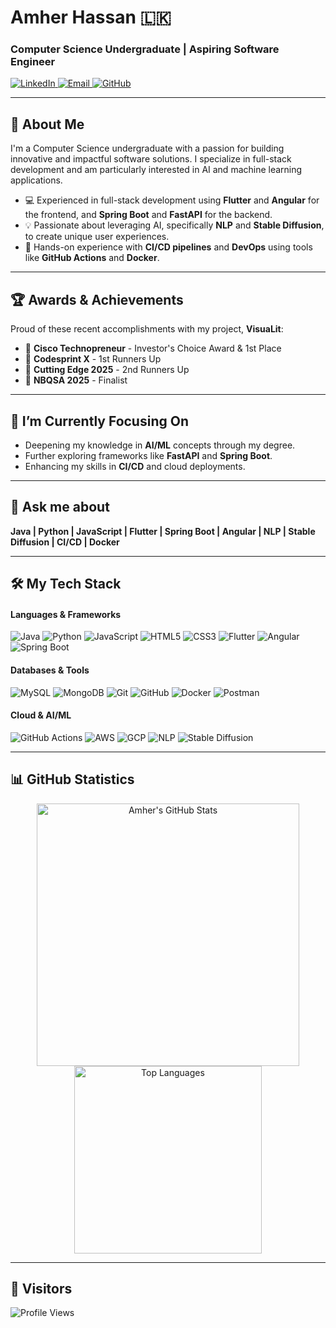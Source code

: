 # Amher Hassan 🇱🇰

### Computer Science Undergraduate | Aspiring Software Engineer

<p align="left">
  <a href="https://www.linkedin.com/in/amherhassan10652/" target="_blank">
    <img src="https://img.shields.io/badge/LinkedIn-Connect-blue?style=for-the-badge&logo=linkedin" alt="LinkedIn"/>
  </a>
  <a href="mailto:mohamher55@gmail.com">
    <img src="https://img.shields.io/badge/Email-Contact-red?style=for-the-badge&logo=gmail" alt="Email"/>
  </a>
  <a href="https://github.com/amherhassan" target="_blank">
    <img src="https://img.shields.io/badge/GitHub-Profile-black?style=for-the-badge&logo=github" alt="GitHub"/>
  </a>
</p>

---

## 👋 About Me

I'm a Computer Science undergraduate with a passion for building innovative and impactful software solutions. I specialize in full-stack development and am particularly interested in AI and machine learning applications.

- 💻 Experienced in full-stack development using **Flutter** and **Angular** for the frontend, and **Spring Boot** and **FastAPI** for the backend.
- 💡 Passionate about leveraging AI, specifically **NLP** and **Stable Diffusion**, to create unique user experiences.
- 🚀 Hands-on experience with **CI/CD pipelines** and **DevOps** using tools like **GitHub Actions** and **Docker**.

---

## 🏆 Awards & Achievements

Proud of these recent accomplishments with my project, **VisuaLit**:

- 🥇 **Cisco Technopreneur** - Investor's Choice Award & 1st Place
- 🥈 **Codesprint X** - 1st Runners Up
- 🥉 **Cutting Edge 2025** - 2nd Runners Up
- 🏅 **NBQSA 2025** - Finalist

---

## 🌱 I’m Currently Focusing On

- Deepening my knowledge in **AI/ML** concepts through my degree.
- Further exploring frameworks like **FastAPI** and **Spring Boot**.
- Enhancing my skills in **CI/CD** and cloud deployments.

---

## 💬 Ask me about

**Java | Python | JavaScript | Flutter | Spring Boot | Angular | NLP | Stable Diffusion | CI/CD | Docker**

---

## 🛠️ My Tech Stack

#### Languages & Frameworks
![Java](https://img.shields.io/badge/-Java-007396?style=flat-square&logo=java&logoColor=white)
![Python](https://img.shields.io/badge/-Python-3776AB?style=flat-square&logo=python&logoColor=white)
![JavaScript](https://img.shields.io/badge/-JavaScript-F7DF1E?style=flat-square&logo=javascript&logoColor=black)
![HTML5](https://img.shields.io/badge/-HTML5-E34F26?style=flat-square&logo=html5&logoColor=white)
![CSS3](https://img.shields.io/badge/-CSS3-1572B6?style=flat-square&logo=css3&logoColor=white)
![Flutter](https://img.shields.io/badge/-Flutter-02569B?style=flat-square&logo=flutter&logoColor=white)
![Angular](https://img.shields.io/badge/-Angular-DD0031?style=flat-square&logo=angular&logoColor=white)
![Spring Boot](https://img.shields.io/badge/-Spring%20Boot-6DB33F?style=flat-square&logo=springboot&logoColor=white)

#### Databases & Tools
![MySQL](https://img.shields.io/badge/-MySQL-4479A1?style=flat-square&logo=mysql&logoColor=white)
![MongoDB](https://img.shields.io/badge/-MongoDB-47A248?style=flat-square&logo=mongodb&logoColor=white)
![Git](https://img.shields.io/badge/-Git-F05032?style=flat-square&logo=git&logoColor=white)
![GitHub](https://img.shields.io/badge/-GitHub-181717?style=flat-square&logo=github&logoColor=white)
![Docker](https://img.shields.io/badge/-Docker-2496ED?style=flat-square&logo=docker&logoColor=white)
![Postman](https://img.shields.io/badge/-Postman-FF6C37?style=flat-square&logo=postman&logoColor=white)

#### Cloud & AI/ML
![GitHub Actions](https://img.shields.io/badge/-GitHub%20Actions-2088FF?style=flat-square&logo=githubactions&logoColor=white)
![AWS](https://img.shields.io/badge/-AWS-232F3E?style=flat-square&logo=amazonaws&logoColor=white)
![GCP](https://img.shields.io/badge/-GCP-4285F4?style=flat-square&logo=googlecloud&logoColor=white)
![NLP](https://img.shields.io/badge/-NLP-09A3D5?style=flat-square&logo=spacy&logoColor=white)
![Stable Diffusion](https://img.shields.io/badge/-Stable%20Diffusion-017BED?style=flat-square&logo=stabilityai&logoColor=white)

---

## 📊 GitHub Statistics

<p align="center">
  <img src="https://github-readme-stats.vercel.app/api?username=amherhassan&show_icons=true&theme=github_dark_dimmed&hide_border=true&count_private=true" alt="Amher's GitHub Stats" width="420"/>
  <img src="https://github-readme-stats.vercel.app/api/top-langs/?username=amherhassan&layout=compact&theme=github_dark_dimmed&hide_border=true" alt="Top Languages" width="300"/>
</p>

---

## 👀 Visitors

![Profile Views](https://komarev.com/ghpvc/?username=amherhassan&color=blue)
